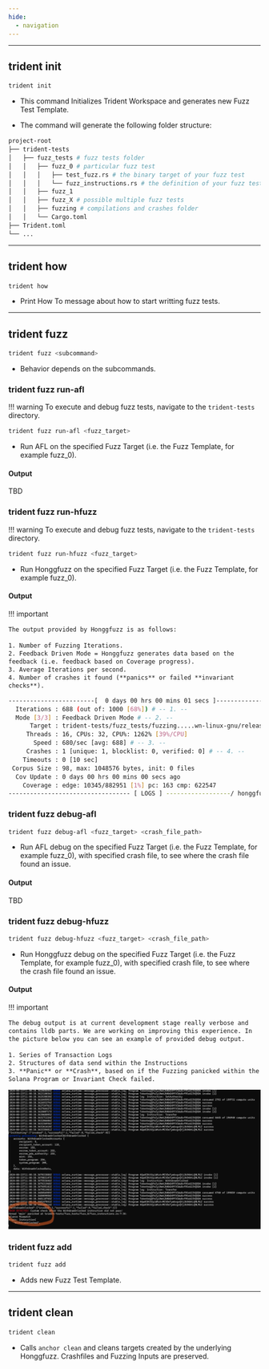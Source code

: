 ```yaml
---
hide:
  - navigation
---
```


---


## trident init

```bash
trident init
```

- This command Initializes Trident Workspace and generates new Fuzz Test Template.

- The command will generate the following folder structure:
```bash
project-root
├── trident-tests
│   ├── fuzz_tests # fuzz tests folder
│   │   ├── fuzz_0 # particular fuzz test
│   │   │   ├── test_fuzz.rs # the binary target of your fuzz test
│   │   │   └── fuzz_instructions.rs # the definition of your fuzz test
│   │   ├── fuzz_1
│   │   ├── fuzz_X # possible multiple fuzz tests
│   │   ├── fuzzing # compilations and crashes folder
│   │   └── Cargo.toml
├── Trident.toml
└── ...
```

---

## trident how

```bash
trident how
```

- Print How To message about how to start writting fuzz tests.

---

## trident fuzz

```bash
trident fuzz <subcommand>
```

- Behavior depends on the subcommands.

### trident fuzz run-afl

!!! warning
    To execute and debug fuzz tests, navigate to the `trident-tests` directory.

```bash
trident fuzz run-afl <fuzz_target>
```

- Run AFL on the specified Fuzz Target (i.e. the Fuzz Template, for example fuzz_0).

#### Output

TBD

### trident fuzz run-hfuzz

!!! warning
    To execute and debug fuzz tests, navigate to the `trident-tests` directory.

```bash
trident fuzz run-hfuzz <fuzz_target>
```

- Run Honggfuzz on the specified Fuzz Target (i.e. the Fuzz Template, for example fuzz_0).

#### Output

!!! important

    The output provided by Honggfuzz is as follows:

    1. Number of Fuzzing Iterations.
    2. Feedback Driven Mode = Honggfuzz generates data based on the feedback (i.e. feedback based on Coverage progress).
    3. Average Iterations per second.
    4. Number of crashes it found (**panics** or failed **invariant checks**).


```bash
------------------------[  0 days 00 hrs 00 mins 01 secs ]----------------------
  Iterations : 688 (out of: 1000 [68%]) # -- 1. --
  Mode [3/3] : Feedback Driven Mode # -- 2. --
      Target : trident-tests/fuzz_tests/fuzzing.....wn-linux-gnu/release/fuzz_0
     Threads : 16, CPUs: 32, CPU%: 1262% [39%/CPU]
       Speed : 680/sec [avg: 688] # -- 3. --
     Crashes : 1 [unique: 1, blocklist: 0, verified: 0] # -- 4. --
    Timeouts : 0 [10 sec]
 Corpus Size : 98, max: 1048576 bytes, init: 0 files
  Cov Update : 0 days 00 hrs 00 mins 00 secs ago
    Coverage : edge: 10345/882951 [1%] pc: 163 cmp: 622547
---------------------------------- [ LOGS ] ------------------/ honggfuzz 2.6 /-
```

### trident fuzz debug-afl

```bash
trident fuzz debug-afl <fuzz_target> <crash_file_path>
```

- Run AFL debug on the specified Fuzz Target (i.e. the Fuzz Template, for example fuzz_0), with specified crash file, to see where the crash file found an issue.

#### Output

TBD

### trident fuzz debug-hfuzz

```bash
trident fuzz debug-hfuzz <fuzz_target> <crash_file_path>
```

- Run Honggfuzz debug on the specified Fuzz Target (i.e. the Fuzz Template, for example fuzz_0), with specified crash file, to see where the crash file found an issue.


#### Output

!!! important

    The debug output is at current development stage really verbose and contains lldb parts. We are working on improving this experience. In the picture below you can see an example of provided debug output.

    1. Series of Transaction Logs
    2. Structures of data send within the Instructions
    3. **Panic** or **Crash**, based on if the Fuzzing panicked within the Solana Program or Invariant Check failed.



![alt text](../images/run-debug.png)

### trident fuzz add

```bash
trident fuzz add
```

- Adds new Fuzz Test Template.

---

## trident clean

```bash
trident clean
```

- Calls `anchor clean` and cleans targets created by the underlying Honggfuzz. Crashfiles and Fuzzing Inputs are preserved.
